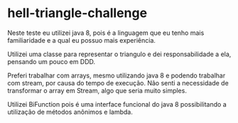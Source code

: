 # hell-triangle-challenge

Neste teste eu utilizei java 8, pois é a linguagem que eu tenho mais familiaridade e a qual eu possuo mais experiência.

Utilizei uma classe para representar o triangulo e dei responsabilidade a ela, pensando um pouco em DDD.

Preferi trabalhar com arrays, mesmo utilizando java 8 e podendo trabalhar com stream, por causa do tempo de execução.
Não senti a necessidade de transformar o array em Stream, algo que seria muito simples.

Utilizei BiFunction pois é uma interface funcional do java 8 possibilitando a utilização de métodos anônimos e lambda.
